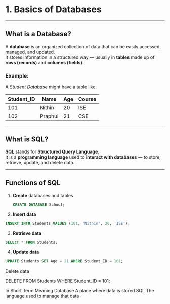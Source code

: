 # 1. Basics of Databases
---

## What is a Database?
A **database** is an organized collection of data that can be easily accessed, managed, and updated.  
It stores information in a structured way — usually in **tables** made up of **rows (records)** and **columns (fields)**.

### Example:
A *Student Database* might have a table like:

| Student_ID | Name     | Age | Course |
|-------------|----------|-----|--------|
| 101         | Nithin   | 20  | ISE    |
| 102         | Praphul  | 21  | CSE    |

---

## What is SQL?
**SQL** stands for **Structured Query Language**.  
It is a **programming language** used to **interact with databases** — to store, retrieve, update, and delete data.

---

## Functions of SQL
1. **Create** databases and tables  
   ```sql
   CREATE DATABASE School;

2. **Insert data**
```sql
INSERT INTO Students VALUES (101, 'Nithin', 20, 'ISE');
```

3. **Retrieve data**
```sql
SELECT * FROM Students;
```

4. **Update data**
```sql
UPDATE Students SET Age = 21 WHERE Student_ID = 101;
```

Delete data

DELETE FROM Students WHERE Student_ID = 101;

In Short
Term	Meaning
Database	A place where data is stored
SQL	The language used to manage that data
